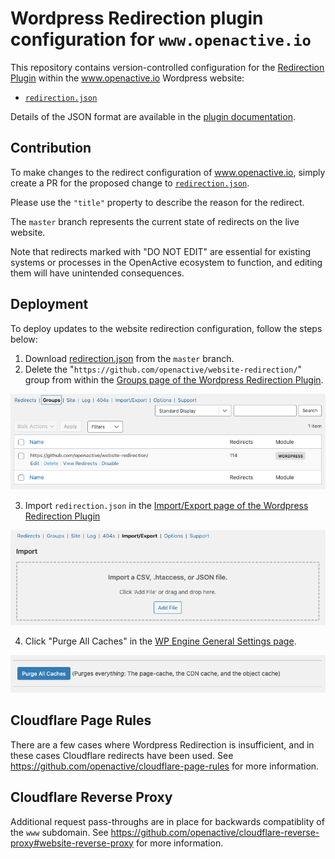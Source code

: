 # Wordpress Redirection plugin configuration for `www.openactive.io`
This repository contains version-controlled configuration for the [Redirection Plugin](https://redirection.me/) within the www.openactive.io Wordpress website:

- [`redirection.json`](/redirection.json)

Details of the JSON format are available in the [plugin documentation](https://redirection.me/developer/json-export/).

## Contribution

To make changes to the redirect configuration of www.openactive.io, simply create a PR for the proposed change to [`redirection.json`](/redirection.json).

Please use the `"title"` property to describe the reason for the redirect.

The `master` branch represents the current state of redirects on the live website.

Note that redirects marked with "DO NOT EDIT" are essential for existing systems or processes in the OpenActive ecosystem to function, and editing them will have unintended consequences.

## Deployment

To deploy updates to the website redirection configuration, follow the steps below:

1. Download [redirection.json](/redirection.json) from the `master` branch.
2. Delete the "`https://github.com/openactive/website-redirection/`" group from within the [Groups page of the Wordpress Redirection Plugin](https://www.openactive.io/wp-admin/tools.php?page=redirection.php&sub=groups).

![Delete existing redirections](guide-images/delete-group.png)

3. Import `redirection.json` in the [Import/Export page of the Wordpress Redirection Plugin](https://www.openactive.io/wp-admin/tools.php?page=redirection.php&sub=io)

![Import redirections from GitHub](guide-images/import.png)

4. Click "Purge All Caches" in the [WP Engine General Settings page](https://www.openactive.io/wp-admin/admin.php?page=wpengine-common).

![Clear Cache](guide-images/clear-cache.png)

## Cloudflare Page Rules

There are a few cases where Wordpress Redirection is insufficient, and in these cases Cloudflare redirects have been used. See https://github.com/openactive/cloudflare-page-rules for more information.

## Cloudflare Reverse Proxy

Additional request pass-throughs are in place for backwards compatiblity of the `www` subdomain. See https://github.com/openactive/cloudflare-reverse-proxy#website-reverse-proxy for more information. 

